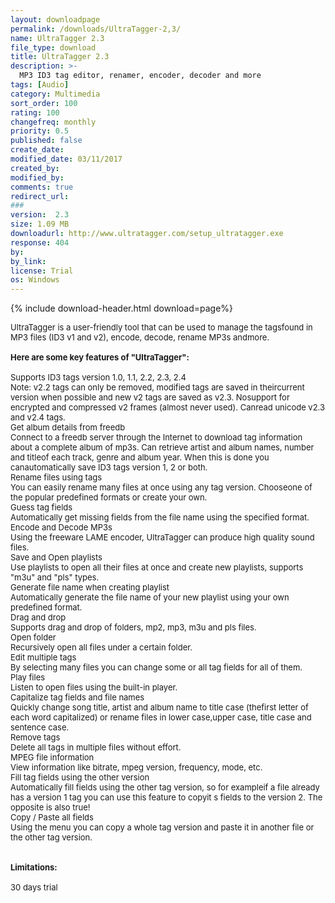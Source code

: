 ```yaml
---
layout: downloadpage
permalink: /downloads/UltraTagger-2,3/
name: UltraTagger 2.3
file_type: download
title: UltraTagger 2.3
description: >-
  MP3 ID3 tag editor, renamer, encoder, decoder and more
tags: [Audio]
category: Multimedia
sort_order: 100
rating: 100
changefreq: monthly
priority: 0.5
published: false
create_date: 
modified_date: 03/11/2017
created_by: 
modified_by: 
comments: true
redirect_url: 
### 
version:  2.3
size: 1.09 MB
downloadurl: http://www.ultratagger.com/setup_ultratagger.exe
response: 404
by: 
by_link: 
license: Trial 
os: Windows
---
```


{% include download-header.html download=page%}

<p style="fix-download-text !important">
<p><font size="2"><p>UltraTagger is a user-friendly tool that can be used to manage the tagsfound in MP3 files (ID3 v1 and v2), encode, decode, rename MP3s andmore.<br />
<br />
<span><strong>Here are some key features of "UltraTagger":</strong></span><br />
<br />
Supports ID3 tags version 1.0, 1.1, 2.2, 2.3, 2.4 <br />
Note: v2.2 tags can only be removed, modified tags are saved in theircurrent version when possible and new v2 tags are saved as v2.3. Nosupport for encrypted and compressed v2 frames (almost never used). Canread unicode v2.3 and v2.4 tags.<br />
Get album details from freedb<br />
Connect to a freedb server through the Internet to download tag information about a complete album of mp3s. Can retrieve artist and album names, number and titleof each track, genre and album year. When this is done you canautomatically save ID3 tags version 1, 2 or both.<br />
Rename files using tags <br />
You can easily rename many files at once using any tag version. Chooseone of the popular predefined formats or create your own. <br />
Guess tag fields <br />
Automatically get missing fields from the file name using the specified format.<br />
Encode and Decode MP3s<br />
Using the freeware LAME encoder, UltraTagger can produce high quality sound files.<br />
Save and Open playlists <br />
Use playlists to open all their files at once and create new playlists, supports "m3u" and "pls" types. <br />
Generate file name when creating playlist <br />
Automatically generate the file name of your new playlist using your own predefined format. <br />
Drag and drop <br />
Supports drag and drop of folders, mp2, mp3, m3u and pls files.<br />
Open folder<br />
Recursively open all files under a certain folder.<br />
Edit multiple tags <br />
By selecting many files you can change some or all tag fields for all of them. <br />
Play files <br />
Listen to open files using the built-in player. <br />
Capitalize tag fields and file names <br />
Quickly change song title, artist and album name to title case (thefirst letter of each word capitalized) or rename files in lower case,upper case, title case and sentence case. <br />
Remove tags <br />
Delete all tags in multiple files without effort.<br />
MPEG file information<br />
View information like bitrate, mpeg version, frequency, mode, etc.<br />
Fill tag fields using the other version <br />
Automatically fill fields using the other tag version, so for exampleif a file already has a version 1 tag you can use this feature to copyit s fields to the version 2. The opposite is also true!<br />
Copy / Paste all fields<br />
Using the menu you can copy a whole tag version and paste it in another file or the other tag version.<br />
<br />
<br />
<span><strong>Limitations:</strong></span><br />
<br />
30 days trial</p></p></p>
